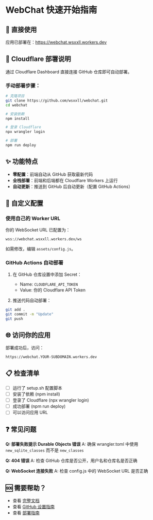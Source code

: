 # WebChat 快速开始指南

## 🚀 直接使用

应用已部署在：https://webchat.wsxxll.workers.dev

## 📱 Cloudflare 部署说明

通过 Cloudflare Dashboard 直接连接 GitHub 仓库即可自动部署。

### 手动部署步骤：

```bash
# 克隆项目
git clone https://github.com/wsxxll/webchat.git
cd webchat

# 安装依赖
npm install

# 登录 Cloudflare
npx wrangler login

# 部署
npm run deploy
```

## ✨ 功能特点

- **零配置**：前端自动从 GitHub 获取最新代码
- **全栈部署**：前端和后端都在 Cloudflare Workers 上运行
- **自动更新**：推送到 GitHub 后自动更新（配置 GitHub Actions）

## 🔧 自定义配置

### 使用自己的 Worker URL

你的 WebSocket URL 已配置为：
```
wss://webchat.wsxxll.workers.dev/ws
```

如需修改，编辑 `assets/config.js`。

### GitHub Actions 自动部署

1. 在 GitHub 仓库设置中添加 Secret：
   - Name: `CLOUDFLARE_API_TOKEN`
   - Value: 你的 Cloudflare API Token

2. 推送代码自动部署：
```bash
git add .
git commit -m "Update"
git push
```

## 🌐 访问你的应用

部署成功后，访问：
```
https://webchat.YOUR-SUBDOMAIN.workers.dev
```

## 📋 检查清单

- [ ] 运行了 setup.sh 配置脚本
- [ ] 安装了依赖 (npm install)
- [ ] 登录了 Cloudflare (npx wrangler login)
- [ ] 成功部署 (npm run deploy)
- [ ] 可以访问应用 URL

## ❓ 常见问题

**Q: 部署失败提示 Durable Objects 错误**
A: 确保 wrangler.toml 中使用 `new_sqlite_classes` 而不是 `new_classes`

**Q: 404 错误**
A: 检查 GitHub 仓库是否公开，用户名和仓库名是否正确

**Q: WebSocket 连接失败**
A: 检查 config.js 中的 WebSocket URL 是否正确

## 🆘 需要帮助？

- 查看 [完整文档](README.md)
- 查看 [GitHub 设置指南](GITHUB_SETUP.md)
- 查看 [部署指南](DEPLOYMENT.md)